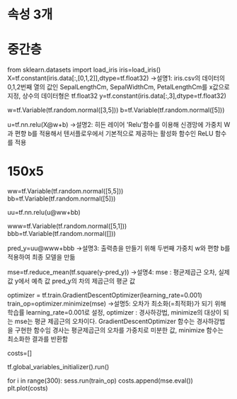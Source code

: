 # 속성 3개
# 중간층
from sklearn.datasets import load_iris
iris=load_iris()
X=tf.constant(iris.data[:,[0,1,2]],dtype=tf.float32)
->설명1: iris.csv의 데이터의 0,1,2번째 열의 값인 SepalLengthCm, SepalWidthCm, PetalLengthCm를 x값으로 지정, 상수의 데이터형은 tf.float32
y=tf.constant(iris.data[:,3],dtype=tf.float32)

w=tf.Variable(tf.random.normal([3,5]))
b=tf.Variable(tf.random.normal([5]))

u=tf.nn.relu(X@w+b)
->설명2: 히든 레이어 'Relu'함수를 이용해 신경망에 가중치 W과 편향 b를 적용해서 텐서플로우에서 기본적으로 제공하는 활성화 함수인 ReLU 함수를 적용
# 150x5
ww=tf.Variable(tf.random.normal([5,5]))
bb=tf.Variable(tf.random.normal([5]))

uu=tf.nn.relu(u@ww+bb)

www=tf.Variable(tf.random.normal([5,1]))
bbb=tf.Variable(tf.random.normal([]))

pred_y=uu@www+bbb
->설명3: 출력층을 만들기 위해 두번째 가중치 w와 편향 b를 적용하여 최종 모델을 만듦

mse=tf.reduce_mean(tf.square(y-pred_y))
->설명4: mse : 평균제곱근 오차, 실제값 y에서 예측 값 pred_y의 차의 제곱근의 평균 값

optimizer = tf.train.GradientDescentOptimizer(learning_rate=0.001)
train_op=optimizer.minimize(mse)
->설명5: 오차가 최소화(=최적화)가 되기 위해 학습률 learning_rate=0.001로 설정,
optimizer : 경사하강법, minimize의 대상이 되는 mse는 평균 제곱근의 오차이다.
GradientDescentOptimizer 함수는 경사하강법을 구현한 함수임
경사는 평균제곱근의 오차를 가중치로 미분한 값, minimize 함수는 최소화한 결과를 반환함

costs=[]

tf.global_variables_initializer().run()

for i in range(300):
    sess.run(train_op)
    costs.append(mse.eval())
plt.plot(costs)
